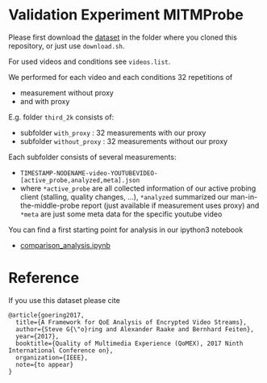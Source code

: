 Validation Experiment MITMProbe
================================
Please first download the [dataset](https://zenodo.org) in the folder where you cloned this repository, or
just use `download.sh`.


For used videos and conditions see `videos.list`.

We performed for each video and each conditions 32 repetitions of

* measurement without proxy
* and with proxy

E.g. folder `third_2k` consists of:

* subfolder `with_proxy` : 32 measurements with our proxy
* subfolder `without_proxy` : 32 measurements without our proxy

Each subfolder consists of several measurements:

* `TIMESTAMP-NODENAME-video-YOUTUBEVIDEO-[active_probe,analyzed,meta].json`
* where `*active_probe` are all collected information of our active probing client (stalling, quality changes, ...),
    `*analyzed` summarized our man-in-the-middle-probe report (just available if measurement uses proxy) and
    `*meta` are just some meta data for the specific youtube video


You can find a first starting point for analysis in our ipython3 notebook

* [comparison_analysis.ipynb](comparison_analysis.ipynb)


# Reference
If you use this dataset please cite
```
@article{goering2017,
  title={A Framework for QoE Analysis of Encrypted Video Streams},
  author={Steve G{\"o}ring and Alexander Raake and Bernhard Feiten},
  year={2017},
  booktitle={Quality of Multimedia Experience (QoMEX), 2017 Ninth International Conference on},
  organization={IEEE},
  note={to appear}
}
```



